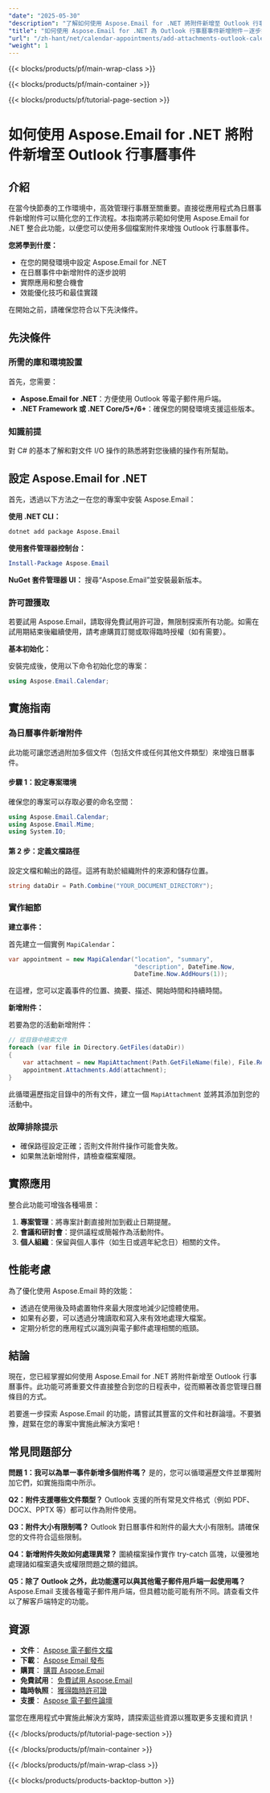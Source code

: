 ```yaml
---
"date": "2025-05-30"
"description": "了解如何使用 Aspose.Email for .NET 將附件新增至 Outlook 行事曆事件。本指南內容全面，涵蓋設定、實作和優化技巧。"
"title": "如何使用 Aspose.Email for .NET 為 Outlook 行事曆事件新增附件－逐步指南"
"url": "/zh-hant/net/calendar-appointments/add-attachments-outlook-calendar-aspose-email/"
"weight": 1
---
```


{{< blocks/products/pf/main-wrap-class >}}

{{< blocks/products/pf/main-container >}}

{{< blocks/products/pf/tutorial-page-section >}}
# 如何使用 Aspose.Email for .NET 將附件新增至 Outlook 行事曆事件

## 介紹

在當今快節奏的工作環境中，高效管理行事曆至關重要。直接從應用程式為日曆事件新增附件可以簡化您的工作流程。本指南將示範如何使用 Aspose.Email for .NET 整合此功能，以便您可以使用多個檔案附件來增強 Outlook 行事曆事件。

**您將學到什麼：**
- 在您的開發環境中設定 Aspose.Email for .NET
- 在日曆事件中新增附件的逐步說明
- 實際應用和整合機會
- 效能優化技巧和最佳實踐

在開始之前，請確保您符合以下先決條件。

## 先決條件

### 所需的庫和環境設置
首先，您需要：
- **Aspose.Email for .NET**：方便使用 Outlook 等電子郵件用戶端。
- **.NET Framework 或 .NET Core/5+/6+**：確保您的開發環境支援這些版本。

### 知識前提
對 C# 的基本了解和對文件 I/O 操作的熟悉將對您後續的操作有所幫助。

## 設定 Aspose.Email for .NET

首先，透過以下方法之一在您的專案中安裝 Aspose.Email：

**使用 .NET CLI：**

```bash
dotnet add package Aspose.Email
```

**使用套件管理器控制台：**

```powershell
Install-Package Aspose.Email
```

**NuGet 套件管理器 UI：** 
搜尋“Aspose.Email”並安裝最新版本。

### 許可證獲取

若要試用 Aspose.Email，請取得免費試用許可證，無限制探索所有功能。如需在試用期結束後繼續使用，請考慮購買訂閱或取得臨時授權（如有需要）。

**基本初始化：**

安裝完成後，使用以下命令初始化您的專案：

```csharp
using Aspose.Email.Calendar;
```

## 實施指南

### 為日曆事件新增附件

此功能可讓您透過附加多個文件（包括文件或任何其他文件類型）來增強日曆事件。

#### 步驟 1：設定專案環境

確保您的專案可以存取必要的命名空間：

```csharp
using Aspose.Email.Calendar;
using Aspose.Email.Mime;
using System.IO;
```

#### 第 2 步：定義文檔路徑

設定文檔和輸出的路徑。這將有助於組織附件的來源和儲存位置。

```csharp
string dataDir = Path.Combine("YOUR_DOCUMENT_DIRECTORY");
```

### 實作細節

**建立事件：**

首先建立一個實例 `MapiCalendar`：

```csharp
var appointment = new MapiCalendar("location", "summary", 
                                   "description", DateTime.Now, 
                                   DateTime.Now.AddHours(1));
```
在這裡，您可以定義事件的位置、摘要、描述、開始時間和持續時間。

**新增附件：**

若要為您的活動新增附件：

```csharp
// 從目錄中檢索文件
foreach (var file in Directory.GetFiles(dataDir))
{
    var attachment = new MapiAttachment(Path.GetFileName(file), File.ReadAllBytes(file));
    appointment.Attachments.Add(attachment);
}
```
此循環遍歷指定目錄中的所有文件，建立一個 `MapiAttachment` 並將其添加到您的活動中。

### 故障排除提示

- 確保路徑設定正確；否則文件附件操作可能會失敗。
- 如果無法新增附件，請檢查檔案權限。

## 實際應用

整合此功能可增強各種場景：
1. **專案管理**：將專案計劃直接附加到截止日期提醒。
2. **會議和研討會**：提供議程或簡報作為活動附件。
3. **個人組織**：保留與個人事件（如生日或週年紀念日）相關的文件。

## 性能考慮

為了優化使用 Aspose.Email 時的效能：
- 透過在使用後及時處置物件來最大限度地減少記憶體使用。
- 如果有必要，可以透過分塊讀取和寫入來有效地處理大檔案。
- 定期分析您的應用程式以識別與電子郵件處理相關的瓶頸。

## 結論

現在，您已經掌握如何使用 Aspose.Email for .NET 將附件新增至 Outlook 行事曆事件。此功能可將重要文件直接整合到您的日程表中，從而顯著改善您管理日曆條目的方式。

若要進一步探索 Aspose.Email 的功能，請嘗試其豐富的文件和社群論壇。不要猶豫，趕緊在您的專案中實施此解決方案吧！

## 常見問題部分

**問題 1：我可以為單一事件新增多個附件嗎？**
是的，您可以循環遍歷文件並單獨附加它們，如實施指南中所示。

**Q2：附件支援哪些文件類型？**
Outlook 支援的所有常見文件格式（例如 PDF、DOCX、PPTX 等）都可以作為附件使用。

**Q3：附件大小有限制嗎？**
Outlook 對日曆事件和附件的最大大小有限制。請確保您的文件符合這些限制。

**Q4：新增附件失敗如何處理異常？**
圍繞檔案操作實作 try-catch 區塊，以優雅地處理諸如檔案遺失或權限問題之類的錯誤。

**Q5：除了 Outlook 之外，此功能還可以與其他電子郵件用戶端一起使用嗎？**
Aspose.Email 支援各種電子郵件用戶端，但具體功能可能有所不同。請查看文件以了解客戶端特定的功能。

## 資源
- **文件**： [Aspose 電子郵件文檔](https://reference.aspose.com/email/net/)
- **下載**： [Aspose Email 發布](https://releases.aspose.com/email/net/)
- **購買**： [購買 Aspose.Email](https://purchase.aspose.com/buy)
- **免費試用**： [免費試用 Aspose.Email](https://releases.aspose.com/email/net/)
- **臨時執照**： [獲得臨時許可證](https://purchase.aspose.com/temporary-license/)
- **支援**： [Aspose 電子郵件論壇](https://forum.aspose.com/c/email/10)

當您在應用程式中實施此解決方案時，請探索這些資源以獲取更多支援和資訊！

{{< /blocks/products/pf/tutorial-page-section >}}

{{< /blocks/products/pf/main-container >}}

{{< /blocks/products/pf/main-wrap-class >}}

{{< blocks/products/products-backtop-button >}}